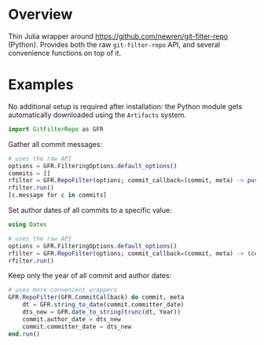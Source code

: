 # Overview

Thin Julia wrapper around https://github.com/newren/git-filter-repo (Python). Provides both the raw `git-filter-repo` API, and several convenience functions on top of it.

# Examples

No additional setup is required after installation: the Python module gets automatically downloaded using the `Artifacts` system.

```julia
import GitFilterRepo as GFR
```

Gather all commit messages:

```julia
# uses the raw API
options = GFR.FilteringOptions.default_options()
commits = []
rfilter = GFR.RepoFilter(options; commit_callback=(commit, meta) -> push!(commits, commit))
rfilter.run()
[c.message for c in commits]
```

Set author dates of all commits to a specific value:

```julia
using Dates

# uses the raw API
options = GFR.FilteringOptions.default_options()
rfilter = GFR.RepoFilter(options; commit_callback=(commit, meta) -> (commit.author_date = GFR.date_to_string(DateTime(2010, 2, 3))))
rfilter.run()
```

Keep only the year of  all commit and author dates:

```julia
# uses more convenient wrappers
GFR.RepoFilter(GFR.CommitCallback) do commit, meta
    dt = GFR.string_to_date(commit.committer_date)
    dts_new = GFR.date_to_string(trunc(dt, Year))
    commit.author_date = dts_new
    commit.committer_date = dts_new
end.run()
```